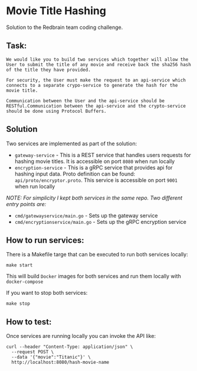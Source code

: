 
# Movie Title Hashing

Solution to the Redbrain team coding challenge.

## Task:

```
We would like you to build two services which together will allow the User to submit the title of any movie and receive back the sha256 hash of the title they have provided.

For security, the User must make the request to an api-service which connects to a separate crypo-service to generate the hash for the movie title.

Communication between the User and the api-service should be RESTful.Communication between the api-service and the crypto-service should be done using Protocol Buffers.
```

## Solution

Two services are implemented as part of the solution:

* `gateway-service` - This is a REST service that handles users requests for hashing movie titles. It is accessible on port `8080` when run locally
* `encryption-service` - This is a gRPC service that provides api for hashing input data. Proto definition can be found: `api/proto/encryptor.proto`. This service is accessible on port `9001` when run locally

_NOTE: For simplicity I kept both services in the same repo. Two different entry points are:_
* `cmd/gatewayservice/main.go` - Sets up the gateway service
* `cmd/encryptionservice/main.go` - Sets up the gRPC encryption service

## How to run services:

There is a Makefile targe that can be executed to run both services locally:

`make start`

This will build `Docker` images for both services and run them locally with `docker-compose`

If you want to stop both services:

`make stop`


## How to test:

Once services are running locally you can invoke the API like:

```
curl --header "Content-Type: application/json" \
  --request POST \
  --data '{"movie":"Titanic"}' \
  http://localhost:8080/hash-movie-name
```